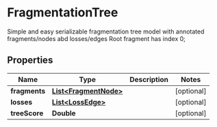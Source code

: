 

# FragmentationTree

Simple and easy serializable fragmentation tree model with annotated fragments/nodes abd losses/edges  Root fragment has index 0;

## Properties

| Name | Type | Description | Notes |
|------------ | ------------- | ------------- | -------------|
|**fragments** | [**List&lt;FragmentNode&gt;**](FragmentNode.md) |  |  [optional] |
|**losses** | [**List&lt;LossEdge&gt;**](LossEdge.md) |  |  [optional] |
|**treeScore** | **Double** |  |  [optional] |



